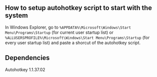 ## How to setup autohotkey script to start with the system

In Windows Explorer, go to ``%APPDATA%\Microsoft\Windows\Start Menu\Programs\Startup`` (for current user startup list) or ``%ALLUSERSPROFILE%\Microsoft\Windows\Start Menu\Programs\Startup`` (for every user startup list) and paste a shorcut of the autohotkey script.

## Dependencies 

Autohotkey 1.1.37.02
